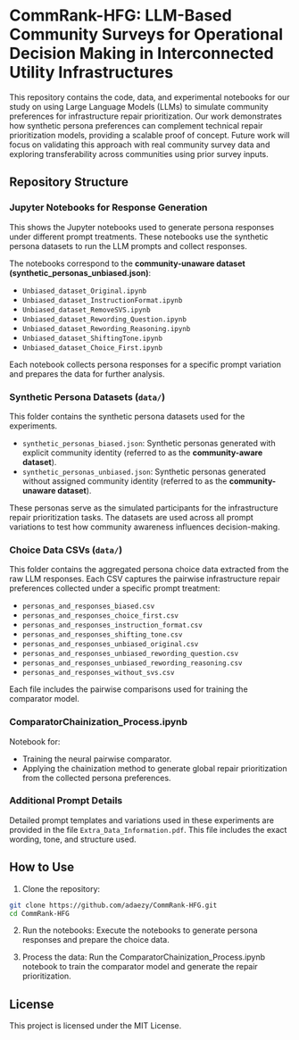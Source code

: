 # CommRank-HFG: LLM-Based Community Surveys for Operational Decision Making in Interconnected Utility Infrastructures

This repository contains the code, data, and experimental notebooks for our study on using Large Language Models (LLMs) to simulate community preferences for infrastructure repair prioritization. Our work demonstrates how synthetic persona preferences can complement technical repair prioritization models, providing a scalable proof of concept. Future work will focus on validating this approach with real community survey data and exploring transferability across communities using prior survey inputs.

## Repository Structure

### Jupyter Notebooks for Response Generation 
This shows the Jupyter notebooks used to generate persona responses under different prompt treatments. These notebooks use the synthetic persona datasets to run the LLM prompts and collect responses.

The notebooks correspond to the **community-unaware dataset (synthetic_personas_unbiased.json)**:
- `Unbiased_dataset_Original.ipynb`
- `Unbiased_dataset_InstructionFormat.ipynb`
- `Unbiased_dataset_RemoveSVS.ipynb`
- `Unbiased_dataset_Rewording_Question.ipynb`
- `Unbiased_dataset_Rewording_Reasoning.ipynb`
- `Unbiased_dataset_ShiftingTone.ipynb`
- `Unbiased_dataset_Choice_First.ipynb`

Each notebook collects persona responses for a specific prompt variation and prepares the data for further analysis.


### Synthetic Persona Datasets (`data/`)
This folder contains the synthetic persona datasets used for the experiments.

- `synthetic_personas_biased.json`: Synthetic personas generated with explicit community identity (referred to as the **community-aware dataset**).
- `synthetic_personas_unbiased.json`: Synthetic personas generated without assigned community identity (referred to as the **community-unaware dataset**).

These personas serve as the simulated participants for the infrastructure repair prioritization tasks. The datasets are used across all prompt variations to test how community awareness influences decision-making.


### Choice Data CSVs (`data/`)
This folder contains the aggregated persona choice data extracted from the raw LLM responses. Each CSV captures the pairwise infrastructure repair preferences collected under a specific prompt treatment:

- `personas_and_responses_biased.csv`
- `personas_and_responses_choice_first.csv`
- `personas_and_responses_instruction_format.csv`
- `personas_and_responses_shifting_tone.csv`
- `personas_and_responses_unbiased_original.csv`
- `personas_and_responses_unbiased_rewording_question.csv`
- `personas_and_responses_unbiased_rewording_reasoning.csv`
- `personas_and_responses_without_svs.csv`

Each file includes the pairwise comparisons used for training the comparator model.



### ComparatorChainization_Process.ipynb
Notebook for:
- Training the neural pairwise comparator.
- Applying the chainization method to generate global repair prioritization from the collected persona preferences.

### Additional Prompt Details
Detailed prompt templates and variations used in these experiments are provided in the file `Extra_Data_Information.pdf`. This file includes the exact wording, tone, and structure used.


## How to Use

1. Clone the repository:
```bash
git clone https://github.com/adaezy/CommRank-HFG.git
cd CommRank-HFG
```

2. Run the notebooks:
Execute the notebooks to generate persona responses and prepare the choice data.

3. Process the data:
Run the ComparatorChainization_Process.ipynb notebook to train the comparator model and generate the repair prioritization.


## License

This project is licensed under the MIT License.